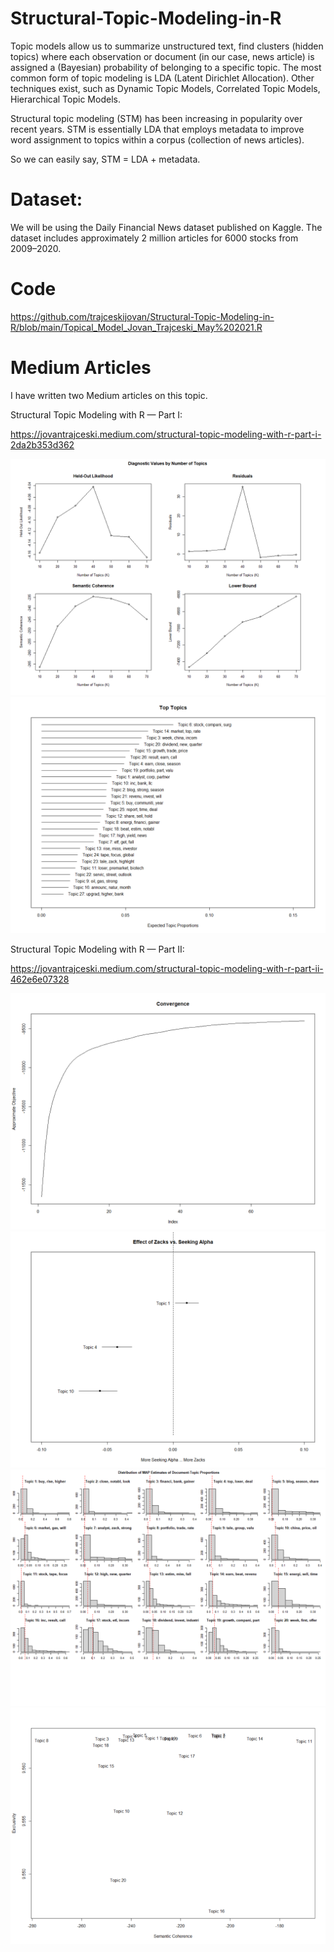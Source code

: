 # Structural-Topic-Modeling-in-R

Topic models allow us to summarize unstructured text, find clusters (hidden topics) where each observation or document (in our case, news article) is assigned a (Bayesian) probability of belonging to a specific topic.
The most common form of topic modeling is LDA (Latent Dirichlet Allocation). Other techniques exist, such as Dynamic Topic Models, Correlated Topic Models, Hierarchical Topic Models.

Structural topic modeling (STM) has been increasing in popularity over recent years. STM is essentially LDA that employs metadata to improve word assignment to topics within a corpus (collection of news articles).

So we can easily say, STM = LDA + metadata.

# Dataset:

We will be using the Daily Financial News dataset published on Kaggle. The dataset includes approximately 2 million articles for 6000 stocks from 2009–2020.


# Code
https://github.com/trajceskijovan/Structural-Topic-Modeling-in-R/blob/main/Topical_Model_Jovan_Trajceski_May%202021.R

# Medium Articles
I have written two Medium articles on this topic.

Structural Topic Modeling with R — Part I:

https://jovantrajceski.medium.com/structural-topic-modeling-with-r-part-i-2da2b353d362

![](samples/1.png)
![](samples/2.png)

Structural Topic Modeling with R — Part II:

https://jovantrajceski.medium.com/structural-topic-modeling-with-r-part-ii-462e6e07328

![](samples/3.png)
![](samples/4.png)
![](samples/5.png)
![](samples/6.png)
